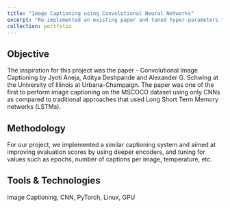 ```yaml
---
title: "Image Captioning using Convolutional Neural Networks"
excerpt: "Re-implemented an existing paper and tuned hyper-parameters to improve score metrics."
collection: portfolio
---
```


## Objective
The inspiration for this project was the paper - Convolutional Image Captioning by Jyoti Aneja, Aditya Deshpande and Alexander G. Schwing at the University of Illinois at Urbana-Champaign. The paper was one of the first to perform image captioning on the MSCOCO dataset using only CNNs as compared to traditional approaches that used Long Short Term Memory networks (LSTMs).

## Methodology
For our project, we implemented a similar captioning system and aimed at improving evaluation scores by using deeper encoders, and tuning for values such as epochs, number of captions per image, temperature, etc.

## Tools & Technologies
Image Captioning, CNN, PyTorch, Linux, GPU
